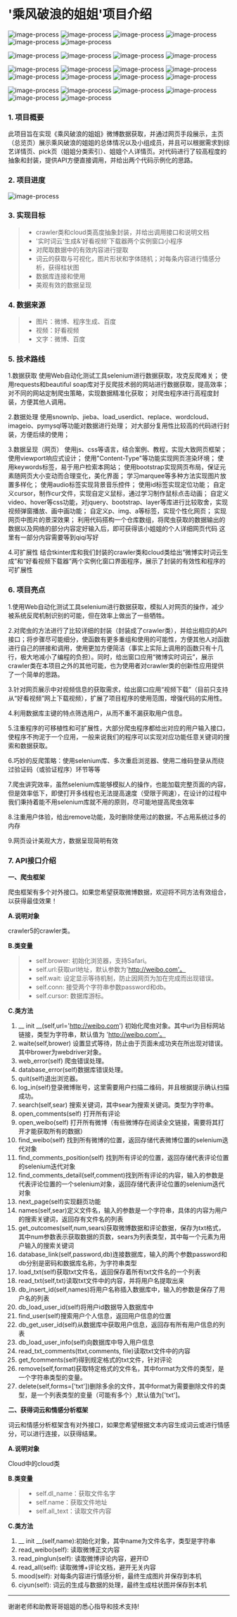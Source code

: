 # '乘风破浪的姐姐'项目介绍
![image-process](https://img.shields.io/badge/python-3.7-green.svg)
![image-process](https://img.shields.io/badge/pycharm-2020.1.2-orange)
![image-process](https://img.shields.io/badge/PIL-1.1.6-red)
![image-process](https://img.shields.io/badge/tkinter-1.1.0-yellow)
![image-process](https://img.shields.io/badge/wordcloud-1.7.0-green)
![image-process](https://img.shields.io/badge/selenium-3.141.0-orange)

![image-process](https://img.shields.io/badge/mysql-8.0.19-lightgrey)
![image-process](https://img.shields.io/badge/Dreaweaver-20.0-blue)
![image-process](https://img.shields.io/badge/Echarts-3.0-orange)
![image-process](https://img.shields.io/badge/html-5-red)

![image-process](https://img.shields.io/badge/Bootstrap-%E7%BD%91%E9%A1%B5%E5%B8%83%E5%B1%80-yellow)
![image-process](https://img.shields.io/badge/Content--Type-%E7%BD%91%E9%A1%B5%E6%B8%B2%E6%9F%93-brightgreen)
![image-process](https://img.shields.io/badge/keywords-%E6%A0%87%E7%AD%BE-blue)
![image-process](https://img.shields.io/badge/masonry-%E7%80%91%E5%B8%83%E5%9E%8B%E5%9B%BE%E7%89%87%E5%B8%83%E5%B1%80-orange)
![image-process](https://img.shields.io/badge/fadeInUp-%E5%8A%A8%E6%80%81%E5%B8%83%E5%B1%80-green)
![image-process](https://img.shields.io/badge/element-%E5%A4%9A%E9%87%8D%E5%B8%83%E5%B1%80-lightgrey)
![image-process](https://img.shields.io/badge/marquee-%E5%9B%BE%E7%89%87%E6%94%BE%E7%BD%AE%E5%A4%9A%E6%A0%B7%E5%8C%96-red)
![image-process](https://img.shields.io/badge/%E8%87%AA%E5%AE%9A%E4%B9%89-p%E3%80%81img%E3%80%81a%E6%A0%87%E7%AD%BE-lightgrey)

![image-process](https://img.shields.io/badge/bootstrap.min-css-red)
![image-process](https://img.shields.io/badge/jQuery.lightninBox-css-yellow)
![image-process](https://img.shields.io/badge/style--core-css-blue)
![image-process](https://img.shields.io/badge/echarts.min-js-red)
![image-process](https://img.shields.io/badge/jquery.isotope.min-js-green)
![image-process](https://img.shields.io/badge/jquery-js-brightgreen)

### 1. 项目概要

此项目旨在实现《乘风破浪的姐姐》微博数据获取，并通过网页手段展示，主页（总览页）展示乘风破浪的姐姐的总体情况以及小组成员，并且可以根据需求到综艺详情页、pick页（姐姐分类索引）、姐姐个人详情页。对代码进行了较高程度的抽象和封装，提供API方便直接调用，并给出两个代码示例化的思路。

### 2. 项目进度

![image-process](https://s1.ax1x.com/2020/07/11/UluHAK.jpg)

### 3. 实现目标
> * crawler类和cloud类高度抽象封装，并给出调用接口和说明文档
> * '实时词云'生成&'好看视频'下载器两个实例窗口小程序
> * 对爬取数据中的有效内容进行提取
> * 词云的获取与可视化，图片形状和字体随机；对每条内容进行情感分析，获得柱状图
> * 数据库连接和使用
> * 美观有效的数据呈现


### 4. 数据来源

> * 图片：微博、程序生成、百度
> * 视频：好看视频
> * 文字：微博、百度


### 5. 技术路线
1.数据获取
使用Web自动化测试工具selenium进行数据获取，攻克反爬难关；
使用requests和beautiful soap库对于反爬技术弱的网站进行数据获取，提高效率；
对不同的网站定制爬虫策略，实现数据精准化获取；
对爬虫程序进行高程度封装，方便其他人调用。

2.数据处理
使用snownlp、jieba、load_userdict、replace、wordcloud、imageio、pymysql等功能对数据进行处理；
对大部分复用性比较高的代码进行封装，方便后续的使用；

3.数据呈现（网页）
使用js、css等语言，结合案例、教程，实现大致网页框架；
使用viewport响应式设计；
使用"Content-Type"等功能实现网页渲染环境；
使用keywords标签，易于用户检索本网站；
使用bootstrap实现网页布局，保证元素随网页大小变动而合理变化，美化界面；
学习marquee等多种方法实现图片放置多样化；
使用audio标签实现背景音乐控件；
使用id标签实现定位功能；
自定义cursor，制作cur文件，实现自定义鼠标，通过学习制作鼠标点击动画；
自定义video、hover等css功能，对jquery、bootstrap、layer等库进行比较取舍，实现视频弹窗播放、画中画功能；
自定义p、img、a等标签，实现个性化网页；
实现网页中图片的景深效果；
利用代码搭构一个仓库数组，将爬虫获取的数据输出的数据以及网络的部分内容定好输入后，即可获得该小姐姐的个人详细网页代码
这里有一部分内容需要等到qiqi写好

4.可扩展性
结合tkinter库和我们封装的crawler类和cloud类给出“微博实时词云生成”和“好看视频下载器”两个实例化窗口界面程序，展示了封装的有效性和程序的可扩展性

### 6. 项目亮点

1.使用Web自动化测试工具selenium进行数据获取，模拟人对网页的操作，减少被系统反爬机制识别的可能，但在效率上做出了一些牺牲。

2.对爬虫的方法进行了比较详细的封装（封装成了crawler类），并给出相应的API接口；将步骤尽可能细分，使函数有更多重组和使用的可能性，方便其他人对函数进行自己的拼接和调用，使用更加方便简洁（事实上实际上调用的函数只有十几行，极大地减小了编程的负担）。同时，给出窗口应用“微博实时词云”，展示crawler类在本项目之外的其他可能，也为使用者对crawler类的创新性应用提供了一个简单的思路。

3.针对网页展示中对视频信息的获取需求，给出窗口应用“视频下载”（目前只支持从“好看视频”网上下载视频），扩展了项目程序的使用范围，增强代码的实用性。

4.利用数据库主键的特点筛选用户，从而不重不漏获取用户信息。

5.注重程序的可移植性和可扩展性，大部分爬虫程序都给出对应的用户输入接口，使程序不拘泥于一个应用，一般来说我们的程序可以实现对应功能任意关键词的搜索和数据获取。

6.巧妙的反爬策略：使用selenium库、多次重启浏览器、使用二维码登录从而绕过验证码（或验证程序）环节等等

7.爬虫讲究效率，虽然selenium库能够模拟人的操作，也能加载完整页面的内容，但是效率低下，即使打开多线程也无法提高速度（受限于网速），在设计的过程中我们秉持着能不用selenium库就不用的原则，尽可能地提高爬虫效率

8.注重用户体验，给出remove功能，及时删除使用过的数据，不占用系统过多的内存

9.网页设计美观大方，数据呈现简明有效

### 7. API接口介绍

**一、爬虫框架**

爬虫框架有多个对外接口。如果您希望获取微博数据，欢迎将不同方法有效组合，以获得最佳效果！

**A.说明对象**

crawler5的crawler类。

**B.类变量**
> * self.brower: 初始化浏览器，支持Safari。
> * self.url:获取url地址，默认参数为'http://weibo.com'。
> * self.wait: 设定显示等待机制，防止因网页为加在完成而出现错误。
> * self.conn: 接受两个字符串参数password和db。
> * self.cursor: 数据库游标。

**C.类方法**
1.	__ init __(self,url='http://weibo.com') 
初始化爬虫对象。其中url为目标网站链接，类型为字符串，默认值为 'http://weibo.com'。
2.	waite(self,brower) 设置显式等待，防止由于页面未成功夹在所出现对错误。其中brower为webdriver对象。
3.	web_error(self) 爬虫错误处理。
4.	database_error(self)数据库错误处理。
5.	quit(self)退出浏览器。
6.	log_in(self)登录微博账号，这里需要用户扫描二维码，并且根据提示确认扫描成功。
7.	search(self,sear) 搜索关键词，其中sear为搜索关键词。类型为字符串。
8.	open_comments(self) 打开所有评论
9.	open_weibo(self) 打开所有微博（有些微博存在阅读全文链接，需要将其打开才能获取所有的数据）
10.	find_weibo(self) 找到所有微博的位置，返回存储代表微博位置的selenium迭代对象
11.	find_comments_position(self) 找到所有评论的位置，返回存储代表评论位置的selenium迭代对象
12.	find_comments_detail(self,comment)找到所有评论的内容，输入的参数是代表评论位置的一个selenium对象，返回存储代表评论位置的selenium迭代对象
13.	next_page(self)实现翻页功能
14.	names(self,sear)定义文件名，输入的参数是一个字符串，具体的内容为用户的搜索关键词，返回存有文件名的列表
15.	get_outcomes(self,num,sears)获取微博数据和评论数据，保存为txt格式，其中num参数表示获取数据的页数，sears为列表类型，其中每一个元素为用户输入的搜索关键词
16.	database_link(self,password,db)连接数据库，输入的两个参数password和db分别是密码和数据库名称，为字符串类型
17.	load_txt(self)获取txt文件名，返回保存着所有txt文件名的一个列表
18.	read_txt(self,txt)读取txt文件中的内容，并将用户名提取出来
19.	db_insert_id(self,names)将用户名称插入数据库中，输入的参数是保存了用户名的列表
20.	db_load_user_id(self)将用户id数据导入数据库中
21.	find_user(self)搜索用户个人信息，返回用户信息的位置
22.	db_get_user_id(self)从数据库中获取用户信息，返回存有所有用户信息的列表
23.	db_load_user_info(self)向数据库中导入用户信息
24.	read_txt_comments(ttxt,comments, file)读取txt文件中的内容
25.	get_fcomments(self)得到规定格式的txt文件，针对评论
26.	remove(self,format)获取特定格式的文件名，其中format为文件的类型，是一个字符串类型的变量。
27.	delete(self,forms=['txt'])删除多余的文件，其中format为需要删除文件的类型，是一个列表类型的变量（可能有多个）,默认值为['txt']。

**二、获得词云和情感分析框架**

词云和情感分析框架含有对外接口，如果您希望根据文本内容生成词云或进行情感分，可以进行连接，以获得结果。

**A.说明对象**

 Cloud中的cloud类
 
**B.类变量**
> * self.dl_name：获取文件名字
> * self.name：获取文件地址
> * self.all_text：读取文件内容

**C.类方法**
1.	__ init __(self,name):初始化对象，其中name为文件名字，类型是字符串
2.	read_weibo(self): 读取微博正文内容
3.	read_pinglun(self): 读取微博评论内容，避开ID
4.	read_all(self): 读取微博+评论文档，避开无关内容
5.	mood(self): 对每条内容进行情感分析，最终生成图片并保存到本机
6.	ciyun(self): 词云的生成与数据的处理，最终生成柱状图并保存到本机

------

谢谢老师和助教哥哥姐姐的悉心指导和技术支持!

